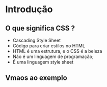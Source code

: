 # Introdução

## O que significa CSS ?

- Cascading Style Sheet
- Código para criar estilos no HTML
- HTML é uma estrutura, e o CSS é a beleza
- Não é um linguagem de programação;
- É uma linguagem style sheet

## Vmaos ao exemplo
